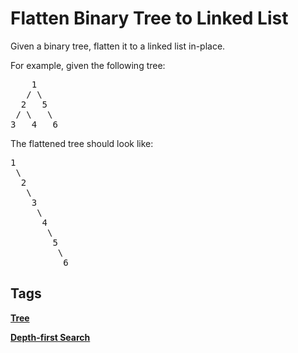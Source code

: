 # Flatten Binary Tree to Linked List

<p>Given a binary tree, flatten it to a linked list in-place.</p>

<p>For example, given the following tree:</p>

<pre>
    1
   / \
  2   5
 / \   \
3   4   6
</pre>

<p>The flattened tree should look like:</p>

<pre>
1
 \
  2
   \
    3
     \
      4
       \
        5
         \
          6
</pre>



## Tags

**[Tree](https://leetcode.com/tag/tree)**

**[Depth-first Search](https://leetcode.com/tag/depth-first-search)**


